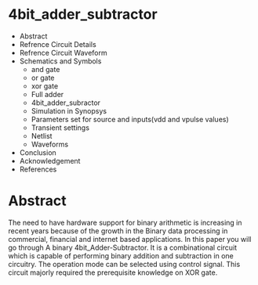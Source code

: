 # 4bit_adder_subtractor
* Abstract
* Refrence Circuit Details
* Refrence Circuit Waveform
* Schematics and Symbols 
   * and gate
   * or gate
   * xor gate
   * Full adder
   * 4bit_adder_subractor
   * Simulation in Synopsys
   * Parameters set for source and inputs(vdd and vpulse values)
   * Transient settings
   * Netlist
   * Waveforms
* Conclusion
* Acknowledgement
* References

# Abstract
  The need to have hardware support for binary arithmetic is increasing in recent years because of the growth in the Binary data processing in commercial, financial and internet based applications. In this paper you will go through A binary 4bit_Adder-Subtractor. It is a combinational circuit which is capable of performing binary 
addition and subtraction in one circuitry. The operation mode can be selected using control signal. This circuit majorly required the prerequisite knowledge on XOR gate.
